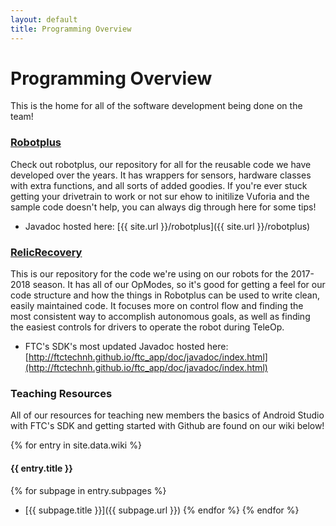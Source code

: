 ```yaml
---
layout: default
title: Programming Overview
---
```


# Programming Overview

This is the home for all of the software development being done on the team!

### [Robotplus](https://github.com/MICDSRobotics/robotplus)

Check out robotplus, our repository for all for the reusable code we have developed over the years. It has wrappers for sensors, hardware classes with extra functions, and all sorts of added goodies. If you're ever stuck getting your drivetrain to work or not sur ehow to initilize Vuforia and the sample code doesn't help, you can always dig through here for some tips!

* Javadoc hosted here: [{{ site.url }}/robotplus]({{ site.url }}/robotplus)

### [RelicRecovery](https://github.com/MICDSRobotics/RelicRecovery)

This is our repository for the code we're using on our robots for the 2017-2018 season. It has all of our OpModes, so it's good for getting a feel for our code structure and how the things in Robotplus can be used to write clean, easily maintained code. It focuses more on control flow and finding the most consistent way to accomplish autonomous goals, as well as finding the easiest controls for drivers to operate the robot during TeleOp.

* FTC's SDK's most updated Javadoc hosted here: [http://ftctechnh.github.io/ftc_app/doc/javadoc/index.html](http://ftctechnh.github.io/ftc_app/doc/javadoc/index.html)

### Teaching Resources

All of our resources for teaching new members the basics of Android Studio with FTC's SDK and getting started with Github are found on our wiki below!

{% for entry in site.data.wiki %}
####  {{ entry.title }}
  {% for subpage in entry.subpages %}
* [{{ subpage.title }}]({{ subpage.url }})
  {% endfor %}
{% endfor %}
